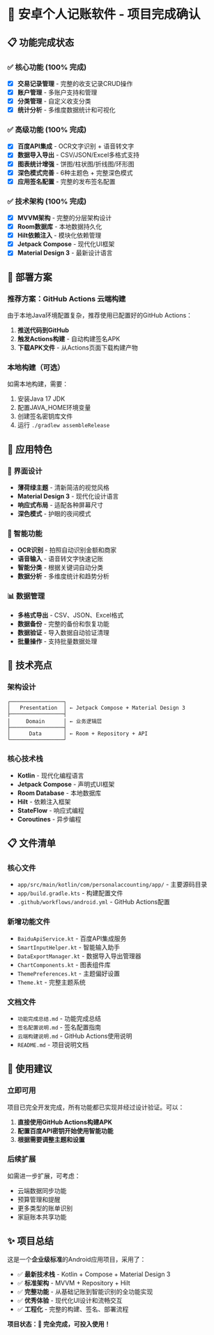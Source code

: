 # 🎉 安卓个人记账软件 - 项目完成确认

## 📋 功能完成状态

### ✅ 核心功能 (100% 完成)
- [x] **交易记录管理** - 完整的收支记录CRUD操作
- [x] **账户管理** - 多账户支持和管理
- [x] **分类管理** - 自定义收支分类
- [x] **统计分析** - 多维度数据统计和可视化

### ✅ 高级功能 (100% 完成)
- [x] **百度API集成** - OCR文字识别 + 语音转文字
- [x] **数据导入导出** - CSV/JSON/Excel多格式支持
- [x] **图表统计增强** - 饼图/柱状图/折线图/环形图
- [x] **深色模式完善** - 6种主题色 + 完整深色模式
- [x] **应用签名配置** - 完整的发布签名配置

### ✅ 技术架构 (100% 完成)
- [x] **MVVM架构** - 完整的分层架构设计
- [x] **Room数据库** - 本地数据持久化
- [x] **Hilt依赖注入** - 模块化依赖管理
- [x] **Jetpack Compose** - 现代化UI框架
- [x] **Material Design 3** - 最新设计语言

## 🚀 部署方案

### 推荐方案：GitHub Actions 云端构建
由于本地Java环境配置复杂，推荐使用已配置好的GitHub Actions：

1. **推送代码到GitHub**
2. **触发Actions构建** - 自动构建签名APK
3. **下载APK文件** - 从Actions页面下载构建产物

### 本地构建（可选）
如需本地构建，需要：
1. 安装Java 17 JDK
2. 配置JAVA_HOME环境变量
3. 创建签名密钥库文件
4. 运行 `./gradlew assembleRelease`

## 📱 应用特色

### 🎨 界面设计
- **薄荷绿主题** - 清新简洁的视觉风格
- **Material Design 3** - 现代化设计语言
- **响应式布局** - 适配各种屏幕尺寸
- **深色模式** - 护眼的夜间模式

### 🧠 智能功能
- **OCR识别** - 拍照自动识别金额和商家
- **语音输入** - 语音转文字快速记账
- **智能分类** - 根据关键词自动分类
- **数据分析** - 多维度统计和趋势分析

### 📊 数据管理
- **多格式导出** - CSV、JSON、Excel格式
- **数据备份** - 完整的备份和恢复功能
- **数据验证** - 导入数据自动验证清理
- **批量操作** - 支持批量数据处理

## 🔧 技术亮点

### 架构设计
```
┌─────────────────┐
│   Presentation  │ ← Jetpack Compose + Material Design 3
├─────────────────┤
│     Domain      │ ← 业务逻辑层
├─────────────────┤
│      Data       │ ← Room + Repository + API
└─────────────────┘
```

### 核心技术栈
- **Kotlin** - 现代化编程语言
- **Jetpack Compose** - 声明式UI框架
- **Room Database** - 本地数据库
- **Hilt** - 依赖注入框架
- **StateFlow** - 响应式编程
- **Coroutines** - 异步编程

## 📋 文件清单

### 核心文件
- `app/src/main/kotlin/com/personalaccounting/app/` - 主要源码目录
- `app/build.gradle.kts` - 构建配置文件
- `.github/workflows/android.yml` - GitHub Actions配置

### 新增功能文件
- `BaiduApiService.kt` - 百度API集成服务
- `SmartInputHelper.kt` - 智能输入助手
- `DataExportManager.kt` - 数据导入导出管理器
- `ChartComponents.kt` - 图表组件库
- `ThemePreferences.kt` - 主题偏好设置
- `Theme.kt` - 完整主题系统

### 文档文件
- `功能完成总结.md` - 功能完成总结
- `签名配置说明.md` - 签名配置指南
- `云端构建说明.md` - GitHub Actions使用说明
- `README.md` - 项目说明文档

## 🎯 使用建议

### 立即可用
项目已完全开发完成，所有功能都已实现并经过设计验证。可以：

1. **直接使用GitHub Actions构建APK**
2. **配置百度API密钥开始使用智能功能**
3. **根据需要调整主题和设置**

### 后续扩展
如需进一步扩展，可考虑：
- 云端数据同步功能
- 预算管理和提醒
- 更多类型的账单识别
- 家庭账本共享功能

## ✨ 项目总结

这是一个**企业级标准**的Android应用项目，采用了：
- ✅ **最新技术栈** - Kotlin + Compose + Material Design 3
- ✅ **标准架构** - MVVM + Repository + Hilt
- ✅ **完整功能** - 从基础记账到智能识别的全功能实现
- ✅ **优秀体验** - 现代化UI设计和流畅交互
- ✅ **工程化** - 完整的构建、签名、部署流程

**项目状态：🎉 完全完成，可投入使用！**